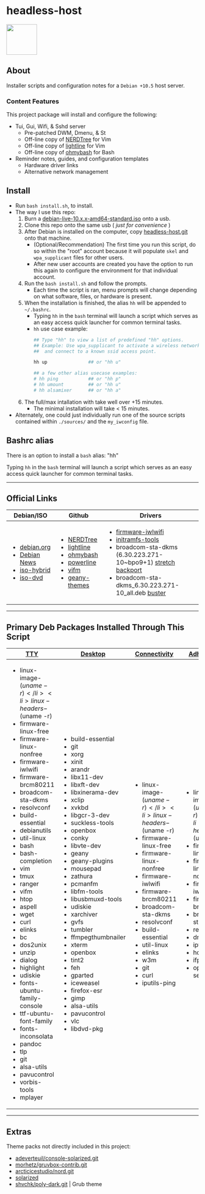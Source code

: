 # headless-host

<a href="https://www.debian.org" target="_blank"><img src="https://www.debian.org/logos/openlogo-100.png" height="80"></a>

## About

Installer scripts and configuration notes for a ```Debian +10.5``` host server.

### Content Features

This project package will install and configure the following:

* Tui, Gui, Wifi, & Sshd server
  * Pre-patched DWM, Dmenu, & St
  * Off-line copy of [NERDTree](https://github.com/preservim/nerdtree) for Vim
  * Off-line copy of [lightline](https://github.com/itchyny/lightline.vim) for Vim
  * Off-line copy of [ohmybash](https://ohmybash.nntoan.com/) for Bash
* Reminder notes, guides, and configuration templates
  * Hardware driver links
  * Alternative network management

## Install

* Run ```bash install.sh```, to  install.
* The way I use this repo:
  1. Burn a [debian-live-10.x.x-amd64-standard.iso](https://cdimage.debian.org/debian-cd/current-live/amd64/iso-hybrid/debian-live-10.6.0-amd64-standard.iso) onto a usb.
  2. Clone this repo onto the same usb ( *just for convenience* )
  3. After Debian is installed on the computer, copy [headless-host.git](https://github.com/mezcel/headless-host.git) onto that machine.
      * (Optional/Recommendation) The first time you run this script, do so within the "root" account because it will populate ```skel``` and ```wpa_supplicant``` files for other users.
      * After new user accounts are created you have the option to run this again to configure the environment for that individual account.
  4. Run the ```bash install.sh``` and follow the prompts.
      * Each time the script is ran, menu prompts will change depending on what software, files, or hardware is present.
  5. When the installation is finished, the alias ```hh``` will be appended to ```~/.bashrc```.
      * Typing ```hh``` in the ```bash``` terminal will launch a script which serves as an easy access quick launcher for common terminal tasks.
      * ```hh``` use case example:
        ```sh
        ## Type "hh" to view a list of predefined "hh" options.
        ## Example: Use wpa_supplicant to activate a wireless network interface
        ##  and connect to a known ssid access point.

        hh up               ## or "hh u"

        ## a few other alias usecase examples:
        # hh ping           ## or "hh p"
        # hh umount         ## or "hh u"
        # hh alsamixer      ## or "hh a"
        ```
    6. The full/max intallation with take well over +15 minutes.
       * The minimal installation will take < 15 minutes.
* Alternately, one could just individually run one of the source scripts contained within ```./sources/``` and the ```my_iwconfig``` file.

## Bashrc alias

There is an option to install a ```bash``` alias: "hh"

Typing ```hh``` in the ```bash``` terminal will launch a script which serves as an easy access quick launcher for common terminal tasks.

---

## Official Links

| Debian/ISO | Github | Drivers |
|---|---|---|
| <ul><li>[debian.org](https://www.debian.org)</li><li>[Debian News](https://www.debian.org/News/)</li><li>[iso-hybrid](https://cdimage.debian.org/debian-cd/current-live/amd64/iso-hybrid/)</li><li>[iso-dvd](https://cdimage.debian.org/debian-cd/current/amd64/iso-dvd/)</li></ul> | <ul><li>[NERDTree](https://github.com/preservim/nerdtree)</li><li>[lightline](https://github.com/itchyny/lightline.vim)</li><li>[ohmybash](https://ohmybash.nntoan.com/)</li><li>[powerline](https://github.com/powerline/powerline)</li><li>[vifm](https://github.com/vifm)</li><li>[geany-themes](https://github.com/geany/geany-themes)</li></ul> | <ul><li>[firmware-iwlwifi ]( http://ftp.us.debian.org/debian/pool/non-free/f/firmware-nonfree/firmware-iwlwifi_20190114-2_all.deb )</li><li>[initramfs-tools](http://ftp.us.debian.org/debian/pool/main/i/initramfs-tools/initramfs-tools_0.133+deb10u1_all.deb)</li><li>broadcom-sta-dkms (6.30.223.271-10~bpo9+1) [ stretch backport ]( http://ftp.us.debian.org/debian/pool/non-free/b/broadcom-sta/broadcom-sta-dkms_6.30.223.271-10~bpo9+1_all.deb )</li><li>broadcom-sta-dkms_6.30.223.271-10_all.deb [ buster ](http://ftp.us.debian.org/debian/pool/non-free/b/broadcom-sta/broadcom-sta-dkms_6.30.223.271-10_all.deb)</li></ul>|

---

## Primary Deb Packages Installed Through This Script

| [TTY](sources/1.0-Install-Tty-Environment.bash) | [Desktop](sources/2.0-Install-Desktop-Environment.bash) | [Connectivity](sources/3.0-Install-Networking.bash) | [Adhoc Wifi](sources/3.1-Install-Wifi-Adhoc.bash) |
|---|---|---|---|
|<ul><li>linux-image-$(uname -r)</li><li>linux-headers-$(uname -r)</li><li>firmware-linux-free</li><li>firmware-linux-nonfree</li><li>firmware-iwlwifi</li><li>firmware-brcm80211</li><li>broadcom-sta-dkms</li><li>resolvconf</li><li>build-essential</li><li>debianutils</li><li>util-linux</li><li>bash</li><li>bash-completion</li><li>vim</li><li>tmux</li><li>ranger</li><li>vifm</li><li>htop</li><li>aspell</li><li>wget</li><li>curl</li><li>elinks</li><li>bc</li><li>dos2unix</li><li>unzip</li><li>dialog</li><li>highlight</li><li>udiskie</li><li>fonts-ubuntu-family-console</li><li>ttf-ubuntu-font-family</li><li>fonts-inconsolata</li><li>pandoc</li><li>tlp</li><li>git</li><li>alsa-utils</li><li>pavucontrol</li><li>vorbis-tools</li><li>mplayer</li></ul>|<ul><li>build-essential</li><li>git</li><li>xorg</li><li>xinit</li><li>arandr</li><li>libx11-dev</li><li>libxft-dev</li><li>libxinerama-dev</li><li>xclip</li><li>xvkbd</li><li>libgcr-3-dev</li><li>suckless-tools</li><li>openbox</li><li>conky</li><li>libvte-dev</li><li>geany</li><li>geany-plugins</li><li>mousepad</li><li>zathura</li><li>pcmanfm</li><li>libfm-tools</li><li>libusbmuxd-tools</li><li>udiskie</li><li>xarchiver</li><li>gvfs</li><li>tumbler</li><li>ffmpegthumbnailer</li><li>xterm</li><li>openbox</li><li>tint2</li><li>feh</li><li>gparted</li><li>iceweasel</li><li>firefox-esr</li><li>gimp</li><li>alsa-utils</li><li>pavucontrol</li><li>vlc</li><li>libdvd-pkg</li></ul>|<ul><li>linux-image-$(uname -r)</li><li>linux-headers-$(uname -r)</li><li>firmware-linux-free</li><li>firmware-linux-nonfree</li><li>firmware-iwlwifi</li><li>firmware-brcm80211</li><li>broadcom-sta-dkms</li><li>resolvconf</li><li>build-essential</li><li>util-linux</li><li>elinks</li><li>w3m</li><li>git</li><li>curl</li><li>iputils-ping</li></ul>|<ul><li>linux-image-$(uname -r)</li><li>linux-headers-$(uname -r)</li><li>firmware-linux-free</li><li>firmware-linux-nonfree</li><li>firmware-iwlwifi</li><li>firmware-brcm80211</li><li>broadcom-sta-dkms</li><li>resolvconf</li><li>dnsmasq</li><li>iptables</li><li>hostapd</li><li>ifplugd</li><li>openssh-server</li></ul>|

---

## Extras

Theme packs not directly included in this project:

* [adeverteuil/console-solarized.git](https://github.com/adeverteuil/console-solarized.git)
* [morhetz/gruvbox-contrib.git](https://github.com/morhetz/gruvbox-contrib.git)
* [arcticicestudio/nord.git](https://github.com/arcticicestudio/nord)
* [solarized](https://ethanschoonover.com/solarized)
* [shvchk/poly-dark.git](https://github.com/shvchk/poly-dark.git) | Grub theme
